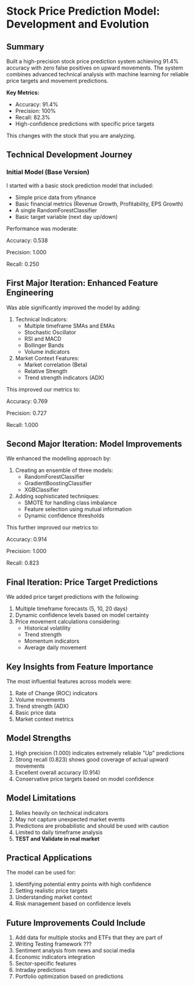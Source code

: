 # **Stock Price Prediction Model: Development and Evolution**

## **Summary**

Built a high-precision stock price prediction system achieving 91.4% accuracy with zero false positives on upward movements. The system combines advanced technical analysis with machine learning for reliable price targets and movement predictions.

**Key Metrics:**

* Accuracy: 91.4%  
* Precision: 100%  
* Recall: 82.3%  
* High-confidence predictions with specific price targets

This changes with the stock that you are analyzing.

## **Technical Development Journey**

### **Initial Model (Base Version)**

I started with a basic stock prediction model that included:

* Simple price data from yfinance  
* Basic financial metrics (Revenue Growth, Profitability, EPS Growth)  
* A single RandomForestClassifier  
* Basic target variable (next day up/down)

Performance was moderate:

Accuracy: 0.538

Precision: 1.000

Recall: 0.250

## **First Major Iteration: Enhanced Feature Engineering**

Was able significantly improved the model by adding:

1. Technical Indicators:  
   * Multiple timeframe SMAs and EMAs  
   * Stochastic Oscillator  
   * RSI and MACD  
   * Bollinger Bands  
   * Volume indicators  
2. Market Context Features:  
   * Market correlation (Beta)  
   * Relative Strength  
   * Trend strength indicators (ADX)

This improved our metrics to:

Accuracy: 0.769

Precision: 0.727

Recall: 1.000

## **Second Major Iteration: Model Improvements**

We enhanced the modelling approach by:

1. Creating an ensemble of three models:  
   * RandomForestClassifier  
   * GradientBoostingClassifier  
   * XGBClassifier  
2. Adding sophisticated techniques:  
   * SMOTE for handling class imbalance  
   * Feature selection using mutual information  
   * Dynamic confidence thresholds

This further improved our metrics to:

Accuracy: 0.914

Precision: 1.000

Recall: 0.823

## **Final Iteration: Price Target Predictions**

We added price target predictions with the following:

1. Multiple timeframe forecasts (5, 10, 20 days)  
2. Dynamic confidence levels based on model certainty  
3. Price movement calculations considering:  
   * Historical volatility  
   * Trend strength  
   * Momentum indicators  
   * Average daily movement

## **Key Insights from Feature Importance**

The most influential features across models were:

1. Rate of Change (ROC) indicators  
2. Volume movements  
3. Trend strength (ADX)  
4. Basic price data  
5. Market context metrics

## **Model Strengths**

1. High precision (1.000) indicates extremely reliable "Up" predictions  
2. Strong recall (0.823) shows good coverage of actual upward movements  
3. Excellent overall accuracy (0.914)  
4. Conservative price targets based on model confidence

## **Model Limitations**

1. Relies heavily on technical indicators  
2. May not capture unexpected market events  
3. Predictions are probabilistic and should be used with caution  
4. Limited to daily timeframe analysis  
5. **TEST and Validate in real market**

## **Practical Applications**

The model can be used for:

1. Identifying potential entry points with high confidence  
2. Setting realistic price targets  
3. Understanding market context  
4. Risk management based on confidence levels

## **Future Improvements Could Include**

1. Add data for multiple stocks and ETFs that they are part of  
2. Writing Testing framework ???   
3. Sentiment analysis from news and social media  
4. Economic indicators integration  
5. Sector-specific features  
6. Intraday predictions  
7. Portfolio optimization based on predictions

